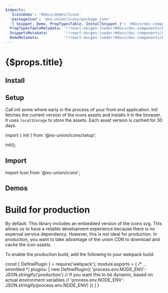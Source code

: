 ```yaml
---
$imports:
  'IconsDemo': '#docs/demos/Icons'
  'packageJson': '@xo-union/icons/package.json'
  '{ Snippet, Demo, PropTypesTable, InstallSnippet }': '#docs/doc-components'
  PropTypesTableMetadata: '!!react-docgen-loader!#docs/doc-components/PropTypesTable'
  SnippetsMetadata:       '!!react-docgen-loader!#docs/doc-components/Snippet'
  DemoMetadata:           '!!react-docgen-loader!#docs/doc-components/Demo'
---
```


<h1>{$props.title}</h1>

## Install

<InstallSnippet packageJson={packageJson} />

## Setup

Call init some where early in the process of your front end application. Init fetches the current version
of the icons assets and installs it in the browser. It uses `localStorage` to store the assets. Each asset
version is cached for 30 days.

<Snippet lang="javascript">
import { init } from '@xo-union/icons/setup';

init();
</Snippet>

## Import

<Snippet lang="javascript">
import Icon from '@xo-union/icons';
</Snippet>

## Demos

<IconsDemo />

# Build for production

By default. This library includes an embedded version of the icons svg. This allows us to have a reliable
development experience because there is no expernal service dependency. However, this is not ideal for production.
In production, you want to take advantage of the union CDN to download and cache the icon assets.

To enable the production build, add the following to your webpack build.


<Snippet lang="javascript">
const { DefinePlugin } = require('webpack');
module.exports = {
  /* ... ommitted */
  plugins: [
    new DefinePlugin({
      'process.env.NODE_ENV': JSON.stringify('production')
      // If you want this to be dynamic, based on actual environment variables
      // 'process.env.NODE_ENV': JSON.stringify(process.env.NODE_ENV)
    })
  ]
}
</Snippet>

